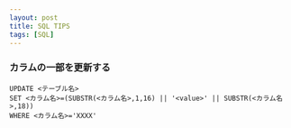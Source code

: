 ```yaml
---
layout: post
title: SQL TIPS
tags: [SQL]
---
```


### カラムの一部を更新する

```
UPDATE <テーブル名>
SET <カラム名>=(SUBSTR(<カラム名>,1,16) || '<value>' || SUBSTR(<カラム名>,18))
WHERE <カラム名>='XXXX'
```
